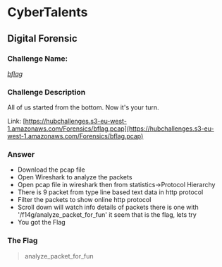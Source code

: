 # CyberTalents
## Digital Forensic

### Challenge Name:
 [*bflag*](https://cybertalents.com/challenges/forensics/bflag)
 
### Challenge Description
All of us started from the bottom. Now it's your turn.

Link: [https://hubchallenges.s3-eu-west-1.amazonaws.com/Forensics/bflag.pcap](https://hubchallenges.s3-eu-west-1.amazonaws.com/Forensics/bflag.pcap)

### Answer
* Download the pcap file
* Open Wireshark to analyze the packets
* Open pcap file in wireshark then from statistics->Protocol Hierarchy
* There is 9 packet from type line based text data in http protocol
* Filter the packets to show online http protocol
* Scroll down will watch info details of packets there is one with '/f14g/analyze_packet_for_fun' it seem that is the flag, lets try
* You got the Flag


### The Flag
 > analyze_packet_for_fun
